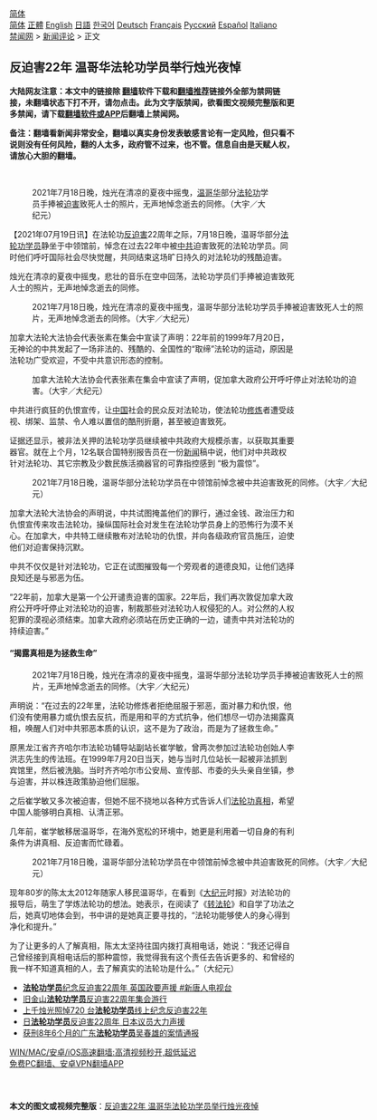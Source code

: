 <!-- 面包屑导航 --> <div class="breadcrumb"><!-- GTranslate: https://gtranslate.io/ -->  <div class="switcher notranslate">  <div class="selected">  <a href="#" onclick="return false;"> 简体</a>  </div>  <div class="option">  <a href="https://www.bannedbook.org" onclick="doGTranslate('zh-CN|zh-CN');jQuery('div.switcher div.selected a').html(jQuery(this).html());return false;" title="简体中文" class="nturl selected"> 简体</a>  <a href="https://www.bannedbook.org/zh-tw/" onclick="doGTranslate('zh-CN|zh-TW');jQuery('div.switcher div.selected a').html(jQuery(this).html());return false;" title="繁體中文" class="nturl"> 正體</a>  <a href="https://www.bannedbook.org/en/" onclick="doGTranslate('zh-CN|en');jQuery('div.switcher div.selected a').html(jQuery(this).html());return false;" title="English" class="nturl"> English</a>  <a href="https://www.bannedbook.org/ja/" onclick="doGTranslate('zh-CN|ja');jQuery('div.switcher div.selected a').html(jQuery(this).html());return false;" title="日本語" class="nturl"> 日語</a>  <a href="https://www.bannedbook.org/ko/" onclick="doGTranslate('zh-CN|ko');jQuery('div.switcher div.selected a').html(jQuery(this).html());return false;" title="한국어" class="nturl"> 한국어</a>  <a href="https://www.bannedbook.org/de/" onclick="doGTranslate('zh-CN|de');jQuery('div.switcher div.selected a').html(jQuery(this).html());return false;" title="Deutsch" class="nturl"> Deutsch</a>  <a href="https://www.bannedbook.org/fr/" onclick="doGTranslate('zh-CN|fr');jQuery('div.switcher div.selected a').html(jQuery(this).html());return false;" title="Français" class="nturl"> Français</a>  <a href="https://www.bannedbook.org/ru/" onclick="doGTranslate('zh-CN|ru');jQuery('div.switcher div.selected a').html(jQuery(this).html());return false;" title="Русский" class="nturl"> Русский</a>  <a href="https://www.bannedbook.org/es/" onclick="doGTranslate('zh-CN|es');jQuery('div.switcher div.selected a').html(jQuery(this).html());return false;" title="Español" class="nturl"> Español</a>  <a href="https://www.bannedbook.org/it/" onclick="doGTranslate('zh-CN|it');jQuery('div.switcher div.selected a').html(jQuery(this).html());return false;" title="Italiano" class="nturl"> Italiano</a>  </div>  </div>      <div class='breadcrumb-sub'><!-- Breadcrumb NavXT 6.3.0 --> <a href="https://www.bannedbook.org/" class="home">禁闻网</a> &gt; <a href="https://www.bannedbook.org/bnews/comments/" class="category">新闻评论</a> &gt; 正文</div></div><h2>反迫害22年 温哥华法轮功学员举行烛光夜悼</h2> <p class="notice"><b>大陆网友注意：本文中的链接除 <a href="https://github.com/bannedbook/fanqiang" >翻墙</a>软件下载和<a href="https://github.com/killgcd/justmysocks/blob/master/README.md">翻墙推荐</a>链接外全部为禁网链接，未翻墙状态下打不开，请勿点击。此为文字版禁闻，欲看图文视频完整版和更多禁闻，请下载<a href="https://github.com/bannedbook/fanqiang">翻墙软件或APP</a>后翻墙上禁闻网。</p><p>备注：翻墙看新闻非常安全，翻墙以真实身份发表敏感言论有一定风险，但只看不说则没有任何风险，翻的人太多，政府管不过来，也不管。信息自由是天赋人权，请放心大胆的翻墙。</b></p>  <div class="entry"> <br /> <figure><a href="https://i1.wp.com/upload-images-bucket-v64rleca837do.s3.eu-west-1.amazonaws.com/wp-content/uploads/2021/07/19235020/id13098891-DJY-01-A001-600x400-1.jpeg?fit=600%2C400&#038;ssl=1" data-caption="2021年7月18日晚，烛光在清凉的夏夜中摇曳，温哥华部分法轮功学员手捧被迫害致死人士的照片，无声地悼念逝去的同修。（大宇／大纪元）"></a><figcaption class="wp-caption-text">2021年7月18日晚，烛光在清凉的夏夜中摇曳，<a href="https://www.bannedbook.org/bnews/tag/%e6%b8%a9%e5%93%a5%e5%8d%8e/" class="st_tag internal_tag" rel="tag" title="标签 温哥华 下的日志">温哥华</a>部分<a href="https://www.bannedbook.org/bnews/tag/%e6%b3%95%e8%bd%ae%e5%8a%9f/" class="st_tag internal_tag" rel="tag" title="标签 法轮功 下的日志">法轮功</a>学员手捧被<a href="https://www.bannedbook.org/bnews/tag/%e8%bf%ab%e5%ae%b3/" class="st_tag internal_tag" rel="tag" title="标签 迫害 下的日志">迫害</a>致死人士的照片，无声地悼念逝去的同修。（大宇／大纪元）</figcaption></figure> <p>【2021年07月19日讯】在法轮功<a href="https://www.bannedbook.org/bnews/tag/%E5%8F%8D%E8%BF%AB%E5%AE%B3/" class="st_tag internal_tag" rel="tag" title="标签 反迫害 下的日志">反迫害</a>22周年之际，7月18日晚，温哥华部分<a href="https://www.bannedbook.org/bnews/tag/%e6%b3%95%e8%bd%ae%e5%8a%9f%e5%ad%a6%e5%91%98/" class="st_tag internal_tag" rel="tag" title="标签 法轮功学员 下的日志">法轮功学员</a>静坐于中领馆前，悼念在过去22年中被<a href="https://www.bannedbook.org/bnews/tag/%e4%b8%ad%e5%85%b1/" class="st_tag internal_tag" rel="tag" title="标签 中共 下的日志">中共</a>迫害致死的法轮功学员。同时他们呼吁国际社会尽快觉醒，共同结束这场旷日持久的对法轮功的残酷迫害。</p> <p>烛光在清凉的夏夜中摇曳，悲壮的音乐在空中回荡，法轮功学员们手捧被迫害致死人士的照片，无声地悼念逝去的同修。</p> <figure style="width: 600px" class="wp-caption alignnone"><figcaption class="wp-caption-text">2021年7月18日晚，烛光在清凉的夏夜中摇曳，温哥华部分法轮功学员手捧被迫害致死人士的照片，无声地悼念逝去的同修。（大宇／大纪元）</figcaption></figure> <p>加拿大法轮大法协会代表张素在集会中宣读了声明：22年前的1999年7月20日，无神论的中共发起了一场非法的、残酷的、全国性的“取缔”法轮功的运动，原因是法轮功广受欢迎，不受中共意识形态的控制。</p> <figure style="width: 600px" class="wp-caption alignnone"><figcaption class="wp-caption-text">加拿大法轮大法协会代表张素在集会中宣读了声明，促加拿大政府公开呼吁停止对法轮功的迫害。（大宇／大纪元） </figcaption></figure> <p>中共进行疯狂的仇恨宣传，让<span class='wp_keywordlink_affiliate'><a href="https://www.bannedbook.org/" title="中国" target="_blank">中国</a></span>社会的民众反对法轮功，使法轮功<span class='wp_keywordlink'><a href="https://www.qi-gong.me/" title="气功修炼网" target="_blank">修炼</a></span>者遭受歧视、绑架、监禁、令人难以置信的酷刑折磨，甚至被迫害致死。</p>  <p>证据还显示，被非法关押的法轮功学员继续被中共政府大规模杀害，以获取其重要器官。就在上个月，12名联合国特别报告员在一份<span class='wp_keywordlink_affiliate'><a href="https://www.bannedbook.org/" title="新闻">新闻</a></span>稿中说，他们对中共政权针对法轮功、其它宗教及少数民族活摘器官的可靠指控感到 “极为震惊”。</p> <figure style="width: 600px" class="wp-caption alignnone"><figcaption class="wp-caption-text">2021年7月18日晚，温哥华部分法轮功学员在中领馆前悼念被中共迫害致死的同修。（大宇／大纪元）</figcaption></figure> <p>加拿大法轮大法协会的声明说，中共试图掩盖他们的罪行，通过金钱、政治压力和仇恨宣传来攻击法轮功，操纵国际社会对发生在法轮功学员身上的恐怖行为漠不关心。在加拿大，中共特工继续散布对法轮功的仇恨，并向各级政府官员施压，迫使他们对迫害保持沉默。</p> <p>中共不仅仅是针对法轮功，它正在试图摧毁每一个旁观者的道德良知，让他们选择良知还是与邪恶为伍。</p> <p>“22年前，加拿大是第一个公开谴责迫害的国家。22年后，我们再次敦促加拿大政府公开呼吁停止对法轮功的迫害，制裁那些对法轮功人权侵犯的人。对公然的人权犯罪的漠视必须结束。加拿大政府必须站在历史正确的一边，谴责中共对法轮功的持续迫害。”</p>  <h4><strong>“揭露真相是为拯救生命”</strong></h4> <figure style="width: 600px" class="wp-caption alignnone"><figcaption class="wp-caption-text">2021年7月18日晚，烛光在清凉的夏夜中摇曳，温哥华部分法轮功学员手捧被迫害致死人士的照片，无声地悼念逝去的同修。（大宇／大纪元）</figcaption></figure> <p>声明说：“在过去的22年里，法轮功修炼者拒绝屈服于邪恶，面对暴力和仇恨，他们没有使用暴力或仇恨去反抗，而是用和平的方式抗争，他们想尽一切办法揭露真相，唤醒人们对中共邪恶本质的认识，这不是为了政治，而是为了拯救生命。”</p> <p>原黑龙江省齐齐哈尔市法轮功辅导站副站长崔学敏，曾两次参加过法轮功创始人李洪志先生的传法班。在1999年7月20日当天，她与当时几位站长一起被非法抓到宾馆里，然后被洗脑。当时齐齐哈尔市公安局、宣传部、市委的头头亲自坐镇，参与迫害，并以株连政策胁迫他们屈服。</p> <p>之后崔学敏又多次被迫害，但她不屈不挠地以各种方式告诉人们<a href="https://www.bannedbook.org/bnews/tag/%e6%b3%95%e8%bd%ae%e5%8a%9f%e7%9c%9f%e7%9b%b8/" class="st_tag internal_tag" rel="tag" title="标签 法轮功真相 下的日志">法轮功真相</a>，希望中国人能够明白真相、认清正邪。</p> <p>几年前，崔学敏移居温哥华，在海外宽松的环境中，她更是利用着一切自身的有利条件为讲真相、反迫害而忙碌着。</p>  <figure style="width: 600px" class="wp-caption alignnone"><figcaption class="wp-caption-text">2021年7月18日晚，温哥华部分法轮功学员在中领馆前悼念被中共迫害致死的同修。（大宇／大纪元）</figcaption></figure> <p>现年80岁的陈太太2012年随家人移民温哥华，在看到《<span class='wp_keywordlink_affiliate'><a href="http://www.epochtimes.com/" title="大纪元" target="_blank">大纪元</a></span>时报》对法轮功的报导后，萌生了学炼法轮功的想法。她表示，在阅读了《<span class='wp_keywordlink'><a href="https://gb.falundafa.org/chigb/zfl.htm" title="《转法轮》" target="_blank">转法轮</a></span>》和自学了功法之后，她真切地体会到，书中讲的是她真正要寻找的，“法轮功能够使人的身心得到净化和提升。”</p> <p>为了让更多的人了解真相，陈太太坚持往国内拨打真相电话，她说：“我还记得自己曾经接到真相电话后的那种震惊，我觉得我有这个责任去告诉更多的、和曾经的我一样不知道真相的人，去了解真实的法轮功是什么。”（大纪元）</p> <ul class='op-related-articles' title='相关阅读'> <li><a href='https://www.bannedbook.org/bnews/bannedvideo/20210720/1590369.html' target='_blank'><b>法轮功学员</b>纪念反迫害22周年 英国政要声援 #新唐人电视台</a></li> <li><a href='https://www.bannedbook.org/bnews/bannedvideo/20210720/1590351.html' target='_blank'>旧金山<b>法轮功学员</b>反迫害22周年集会游行</a></li> <li><a href='https://www.bannedbook.org/bnews/bannedvideo/20210720/1590350.html' target='_blank'>上千烛光照悼720 台<b>法轮功学员</b>线上纪念反迫害22年</a></li> <li><a href='https://www.bannedbook.org/bnews/bannedvideo/20210720/1590349.html' target='_blank'>日<b>法轮功学员</b>反迫害22周年 日本议员大力声援</a></li> <li><a href='https://www.bannedbook.org/bnews/weiquan/20210720/1590287.html' target='_blank'>获刑8年6个月的广东<b>法轮功学员</b>吴春雄的案情通报</a></li> </ul> <p class="texttj"> <a href="https://github.com/bannedbook/fanqiang/wiki/V2ray%E6%9C%BA%E5%9C%BA" target="_blank">WIN/MAC/安卓/iOS高速翻墙:高清视频秒开,超低延迟</a><br/> <a href="https://github.com/bannedbook/fanqiang/wiki/%E7%A6%81%E9%97%BB%E7%BD%91%E5%AE%89%E5%8D%93%E7%BF%BB%E5%A2%99%E6%96%B0%E9%97%BBAPP" target="_blank">免费PC翻墙、安卓VPN翻墙APP</a></p><p>&nbsp;</p> <a name='sharetosocial'></a>  <div style="margin-bottom:5px;padding-bottom:5px;clear:both"> <div id="archive-pix-1" class="banner-ads"> <!-- AuctionX Display platform tag START --> <div id="26318x728x90x621x_ADSLOT2" clicktrack="%%CLICK_URL_ESC%%"></div> <!-- AuctionX Display platform tag END --> </div> <div id="archive-pix-2" class="banner-ads"> <!-- AuctionX Display platform tag START --> <div id="26315x300x250x621x_ADSLOT2" clicktrack="%%CLICK_URL_ESC%%"></div> <!-- AuctionX Display platform tag END --> </div> </div>  <div id="archive-pix-1" class="banner-ads"> <!-- AuctionX Display platform tag START --> <div id="26318x728x90x621x_ADSLOT3" clicktrack="%%CLICK_URL_ESC%%"></div> <!-- AuctionX Display platform tag END --> </div> <div><b>本文的图文或视频完整版</b>：<a href='https://www.bannedbook.org/bnews/comments/20210720/1590424.html'>反迫害22年 温哥华法轮功学员举行烛光夜悼</a></div>  </div><!--END ENTRY--> 